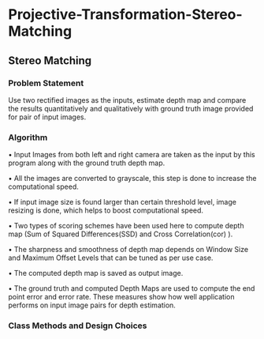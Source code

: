 # Projective-Transformation-Stereo-Matching

## Stereo Matching

### Problem Statement
Use two rectified images as the inputs, estimate depth map and compare the results quantitatively and qualitatively with ground truth image provided for pair of input images.

### Algorithm
•	Input Images from both left and right camera are taken as the input by this program along with the ground truth depth map. 

•	All the images are converted to grayscale, this step is done to increase the computational speed.

•	If input image size is found larger than certain threshold level, image resizing is done, which helps to boost computational speed.

•	Two types of scoring schemes have been used here to compute depth map (Sum of Squared Differences(SSD) and Cross Correlation(cor) ).

•	The sharpness and smoothness of depth map depends on Window Size and Maximum Offset Levels that can be tuned as per use case.

•	The computed depth map is saved as output image.

•	The ground truth and computed Depth Maps are used to compute the end point error and error rate. These measures show how well application performs on input image pairs for depth estimation.

### Class Methods and Design Choices
